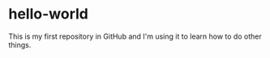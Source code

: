 # hello-world
This is my first repository in GitHub and I'm using it to learn how to do other things.
